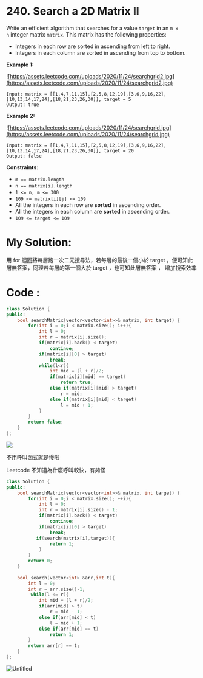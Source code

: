 # 240. Search a 2D Matrix II

Write an efficient algorithm that searches for a value `target` in an `m x n` integer matrix `matrix`. This matrix has the following properties:

- Integers in each row are sorted in ascending from left to right.
- Integers in each column are sorted in ascending from top to bottom.

**Example 1:**

![https://assets.leetcode.com/uploads/2020/11/24/searchgrid2.jpg](https://assets.leetcode.com/uploads/2020/11/24/searchgrid2.jpg)

```
Input: matrix = [[1,4,7,11,15],[2,5,8,12,19],[3,6,9,16,22],[10,13,14,17,24],[18,21,23,26,30]], target = 5
Output: true

```

**Example 2:**

![https://assets.leetcode.com/uploads/2020/11/24/searchgrid.jpg](https://assets.leetcode.com/uploads/2020/11/24/searchgrid.jpg)

```
Input: matrix = [[1,4,7,11,15],[2,5,8,12,19],[3,6,9,16,22],[10,13,14,17,24],[18,21,23,26,30]], target = 20
Output: false

```

**Constraints:**

- `m == matrix.length`
- `n == matrix[i].length`
- `1 <= n, m <= 300`
- `109 <= matrix[i][j] <= 109`
- All the integers in each row are **sorted** in ascending order.
- All the integers in each column are **sorted** in ascending order.
- `109 <= target <= 109`

# My Solution:

用 for 迴圈將每層跑一次二元搜尋法，若每層的最後一個小於 target ，便可知此層無答案，同理若每層的第一個大於 target ，也可知此層無答案 ， 增加搜索效率

# Code :

```cpp
class Solution {
public:
    bool searchMatrix(vector<vector<int>>& matrix, int target) {
        for(int i = 0;i < matrix.size(); i++){
            int l = 0;
            int r = matrix[i].size();
            if(matrix[i].back() < target)
                continue;
            if(matrix[i][0] > target)
                break;
            while(l<r){
                int mid = (l + r)/2;
                if(matrix[i][mid] == target)
                    return true;
                else if(matrix[i][mid] > target)
                    r = mid;
                else if(matrix[i][mid] < target)
                    l = mid + 1; 
            }
        }
        return false;
    }
};
```

![](https://cdn.discordapp.com/attachments/965654631344635934/1000695952232947792/unknown.png)

不用呼叫函式就是慢啦

Leetcode 不知道為什麼呼叫較快，有夠怪

```cpp
class Solution {
public:
    bool searchMatrix(vector<vector<int>>& matrix, int target) {
        for(int i = 0;i < matrix.size(); ++i){
            int l = 0;
            int r = matrix[i].size() - 1;
            if(matrix[i].back() < target)
                continue;
            if(matrix[i][0] > target)
                break;
           if(search(matrix[i],target)){
                return 1;
            }
        }
        return 0;
    }
    
    bool search(vector<int> &arr,int t){
        int l = 0;
        int r = arr.size()-1;
         while(l <= r){
            int mid = (l + r)/2;
            if(arr[mid] > t)
                r = mid - 1;
            else if(arr[mid] < t)
                l = mid + 1; 
            else if(arr[mid] == t)
                return 1;
        }
        return arr[r] == t;
    }
};
```

![Untitled](https://cdn.discordapp.com/attachments/920347870555701330/1001130912584581170/unknown.png)
